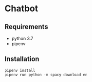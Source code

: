 # Chatbot

## Requirements

* python 3.7
* pipenv

## Installation

```
pipenv install
pipenv run python -m spacy download en
```